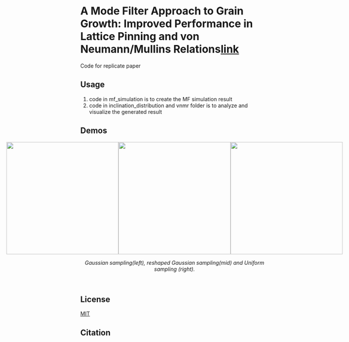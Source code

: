 # A Mode Filter Approach to Grain Growth: Improved Performance in Lattice Pinning and von Neumann/Mullins Relations[link]()

Code for replicate paper

## Usage
1. code in mf_simulation is to create the MF simulation result
2. code in inclination_distribution and vnmr folder is to analyze and visualize the generated result


## Demos
<div style="display: flex; justify-content: center; align-items: center;">
  <img src="docs/materials/gaussian.gif" width="300" />
  <img src="docs/materials/reshaped_gaussian.gif" width="300" />
  <img src="docs/materials/uniform.gif" width="300" />
</div>

<p align="middle">
    <em >Gaussian sampling(left), reshaped Gaussian sampling(mid) and Uniform sampling (right).</em>
</p>
<br>



## License
[MIT](https://choosealicense.com/licenses/mit/)

## Citation
